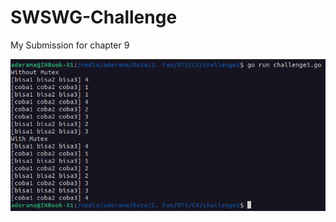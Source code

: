 # SWSWG-Challenge
My Submission for chapter 9

![alt text](https://github.com/aderama2711/SWSWG-Chal/blob/C9/result.png?raw=true)
